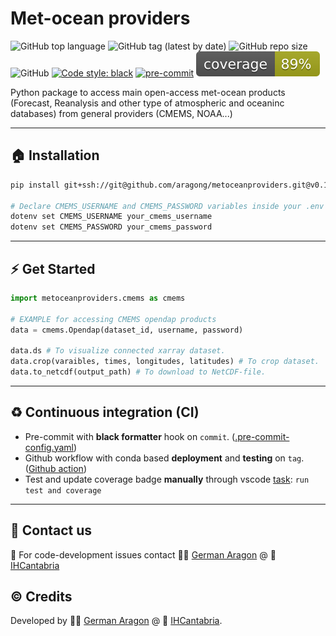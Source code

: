 # Met-ocean providers
![GitHub top language](https://img.shields.io/github/languages/top/aragong/metoceanproviders?style=plastic)
![GitHub tag (latest by date)](https://img.shields.io/github/v/tag/aragong/metoceanproviders?label=latest%20tag&style=plastic)
![GitHub repo size](https://img.shields.io/github/repo-size/aragong/metoceanproviders?style=plastic)
![GitHub](https://img.shields.io/github/license/aragong/metoceanproviders?style=plastic)
[![Code style: black](https://img.shields.io/badge/code%20style-black-000000.svg)](https://github.com/psf/black)
[![pre-commit](https://img.shields.io/badge/pre--commit-enabled-brightgreen?logo=pre-commit&logoColor=white)](https://github.com/aragong/metoceanproviders)
![Coverage](coverage.svg)

Python package to access main open-access met-ocean products (Forecast, Reanalysis and other type of atmospheric and oceaninc databases) from general providers (CMEMS, NOAA...)

---
## :house: Installation
```bash
pip install git+ssh://git@github.com/aragong/metoceanproviders.git@v0.1.0

# Declare CMEMS_USERNAME and CMEMS_PASSWORD variables inside your .env file
dotenv set CMEMS_USERNAME your_cmems_username
dotenv set CMEMS_PASSWORD your_cmems_password
```

---
## :zap: Get Started

```python
import metoceanproviders.cmems as cmems

# EXAMPLE for accessing CMEMS opendap products
data = cmems.Opendap(dataset_id, username, password)

data.ds # To visualize connected xarray dataset.
data.crop(varaibles, times, longitudes, latitudes) # To crop dataset.
data.to_netcdf(output_path) # To download to NetCDF-file.
```

---
## :recycle: Continuous integration (CI)

* Pre-commit with **black formatter** hook on `commit`. ([.pre-commit-config.yaml](https://github.com/aragong/metoceanproviders/blob/main/.pre-commit-config.yaml))
* Github workflow with conda based **deployment** and **testing** on `tag`. ([Github action](https://github.com/aragong/metoceanproviders/blob/main/.github/workflows/main.yml))
* Test and update coverage badge **manually** through vscode [task](https://github.com/aragong/metoceanproviders/blob/main/.vscode/tasks.json): `run test and coverage`
---
## :incoming_envelope: Contact us
:snake: For code-development issues contact :man_technologist: [German Aragon](https://ihcantabria.com/en/directorio-personal/investigador/german-aragon/) @ :office: [IHCantabria](https://github.com/IHCantabria)

## :copyright: Credits
Developed by :man_technologist: [German Aragon](https://ihcantabria.com/en/directorio-personal/investigador/german-aragon/) @ :office: [IHCantabria](https://github.com/IHCantabria).
